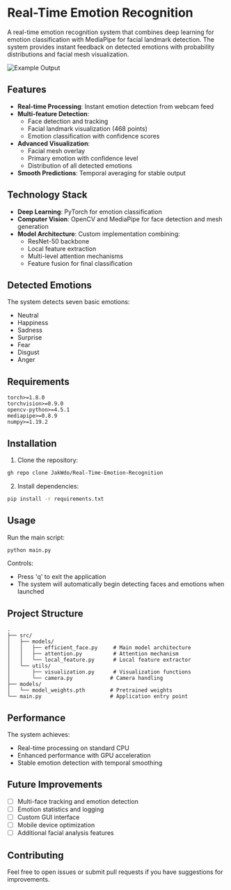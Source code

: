 # Real-Time Emotion Recognition

A real-time emotion recognition system that combines deep learning for emotion classification with MediaPipe for facial landmark detection. The system provides instant feedback on detected emotions with probability distributions and facial mesh visualization.

![Example Output](example_output.png)

## Features

- **Real-time Processing**: Instant emotion detection from webcam feed
- **Multi-feature Detection**:
  - Face detection and tracking
  - Facial landmark visualization (468 points)
  - Emotion classification with confidence scores
- **Advanced Visualization**:
  - Facial mesh overlay
  - Primary emotion with confidence level
  - Distribution of all detected emotions
- **Smooth Predictions**: Temporal averaging for stable output

## Technology Stack

- **Deep Learning**: PyTorch for emotion classification
- **Computer Vision**: OpenCV and MediaPipe for face detection and mesh generation
- **Model Architecture**: Custom implementation combining:
  - ResNet-50 backbone
  - Local feature extraction
  - Multi-level attention mechanisms
  - Feature fusion for final classification

## Detected Emotions

The system detects seven basic emotions:
- Neutral
- Happiness
- Sadness
- Surprise
- Fear
- Disgust
- Anger

## Requirements

```
torch>=1.8.0
torchvision>=0.9.0
opencv-python>=4.5.1
mediapipe>=0.8.9
numpy>=1.19.2
```

## Installation

1. Clone the repository:
```bash
gh repo clone JakWdo/Real-Time-Emotion-Recognition
```

2. Install dependencies:
```bash
pip install -r requirements.txt
```

## Usage

Run the main script:
```bash
python main.py
```

Controls:
- Press 'q' to exit the application
- The system will automatically begin detecting faces and emotions when launched

## Project Structure

```
.
├── src/
│   ├── models/
│   │   ├── efficient_face.py     # Main model architecture
│   │   ├── attention.py          # Attention mechanism
│   │   └── local_feature.py      # Local feature extractor
│   └── utils/
│       ├── visualization.py      # Visualization functions
│       └── camera.py            # Camera handling
├── models/
│   └── model_weights.pth        # Pretrained weights
└── main.py                      # Application entry point
```

## Performance

The system achieves:
- Real-time processing on standard CPU
- Enhanced performance with GPU acceleration
- Stable emotion detection with temporal smoothing

## Future Improvements

- [ ] Multi-face tracking and emotion detection
- [ ] Emotion statistics and logging
- [ ] Custom GUI interface
- [ ] Mobile device optimization
- [ ] Additional facial analysis features

## Contributing

Feel free to open issues or submit pull requests if you have suggestions for improvements.
